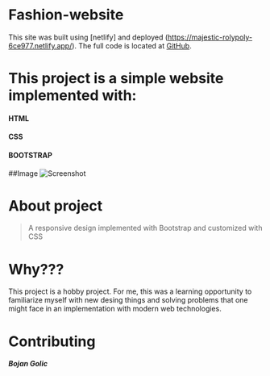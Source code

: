 # Fashion-website

This site was built using [netlify] and deployed (https://majestic-rolypoly-6ce977.netlify.app/).
The full code is located at [GitHub](https://github.com/bokigolic/Fashion-website).



# This project is a simple website implemented with:
#### HTML
#### CSS
#### BOOTSTRAP

##Image
![Screenshot]()

# About project

>A responsive design implemented with Bootstrap and customized with CSS


# Why???

This project is a hobby project. For me, this was a learning opportunity to familiarize myself with new desing things and solving problems that one might face in an implementation  with modern web technologies.


# Contributing

***Bojan Golic***
